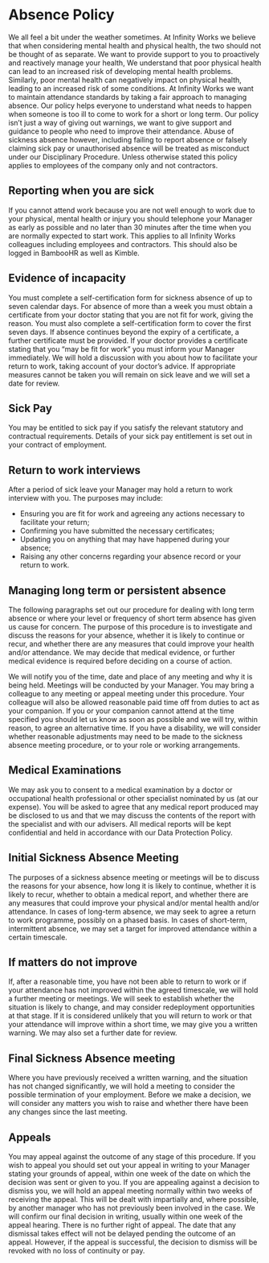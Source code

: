 # Absence Policy 
We all feel a bit under the weather sometimes. At Infinity Works we believe that when considering mental health and physical health, the two should not be thought of as separate. 
We want to provide support to you to proactively and reactively manage your health, We understand that poor physical health can lead to an increased risk of developing mental health problems. Similarly, poor mental health can negatively impact on physical health, leading to an increased risk of some conditions. At Infinity Works we want to maintain attendance standards by taking a fair approach to managing absence. Our policy helps everyone to understand what needs to happen when someone is too ill to come to work for a short or long term. Our policy isn’t just a way of giving out warnings, we want to give support and guidance to people who need to improve their attendance. Abuse of sickness absence however, including failing to report absence or falsely claiming sick pay or unauthorised absence will be treated as misconduct under our Disciplinary Procedure. Unless otherwise stated this policy applies to employees of the company only and not contractors.
## Reporting when you are sick
If you cannot attend work because you are not well enough to work due to your physical, mental health or injury you should telephone your Manager as early as possible and no later than 30 minutes after the time when you are normally expected to start work. This applies to all Infinity Works colleagues including employees and contractors. This should also be logged in BambooHR as well as Kimble.
## Evidence of incapacity 
You must complete a self-certification form for sickness absence of up to seven calendar days. For absence of more than a week you must obtain a certificate from your doctor stating that you are not fit for work, giving the reason. You must also complete a self-certification form to cover the first seven days. If absence continues beyond the expiry of a certificate, a further certificate must be provided.
If your doctor provides a certificate stating that you “may be fit for work” you must inform your Manager immediately. We will hold a discussion with you about how to facilitate your return to work, taking account of your doctor’s advice. If appropriate measures cannot be taken you will remain on sick leave and we will set a date for review.
## Sick Pay
You may be entitled to sick pay if you satisfy the relevant statutory and contractual requirements. Details of your sick pay entitlement is set out in your contract of employment.   
## Return to work interviews
After a period of sick leave your Manager may hold a return to work interview with you. The purposes may include:
* Ensuring you are fit for work and agreeing any actions necessary to facilitate your return;
* Confirming you have submitted the necessary certificates;
* Updating you on anything that may have happened during your absence;
* Raising any other concerns regarding your absence record or your return to work.
## Managing long term or persistent absence
The following paragraphs set out our procedure for dealing with long term absence or where your level or frequency of short term absence has given us cause for concern. The purpose of this procedure is to investigate and discuss the reasons for your absence, whether it is likely to continue or recur, and whether there are any measures that could improve your health and/or attendance. We may decide that medical evidence, or further medical evidence is required before deciding on a course of action.

We will notify you of the time, date and place of any meeting and why it is being held. Meetings will be conducted by your Manager. You may bring a colleague to any meeting or appeal meeting under this procedure. Your colleague will also be allowed reasonable paid time off from duties to act as your companion. If you or your companion cannot attend at the time specified you should let us know as soon as possible and we will try, within reason, to agree an alternative time. If you have a disability, we will consider whether reasonable adjustments may need to be made to the sickness absence meeting procedure, or to your role or working arrangements.
## Medical Examinations
We may ask you to consent to a medical examination by a doctor or occupational health professional or other specialist nominated by us (at our expense). You will be asked to agree that any medical report produced may be disclosed to us and that we may discuss the contents of the report with the specialist and with our advisers. All medical reports will be kept confidential and held in accordance with our Data Protection Policy.
## Initial Sickness Absence Meeting 
The purposes of a sickness absence meeting or meetings will be to discuss the reasons for your absence, how long it is likely to continue, whether it is likely to recur, whether to obtain a medical report, and whether there are any measures that could improve your physical and/or mental health and/or attendance. In cases of long-term absence, we may seek to agree a return to work programme, possibly on a phased basis. In cases of short-term, intermittent absence, we may set a target for improved attendance within a certain timescale.
## If matters do not improve
If, after a reasonable time, you have not been able to return to work or if your attendance has not improved within the agreed timescale, we will hold a further meeting or meetings. We will seek to establish whether the situation is likely to change, and may consider redeployment opportunities at that stage. If it is considered unlikely that you will return to work or that your attendance will improve within a short time, we may give you a written warning. We may also set a further date for review.
## Final Sickness Absence meeting 
Where you have previously received a written warning, and the situation has not changed significantly, we will hold a meeting to consider the possible termination of your employment. Before we make a decision, we will consider any matters you wish to raise and whether there have been any changes since the last meeting.
## Appeals
You may appeal against the outcome of any stage of this procedure. If you wish to appeal you should set out your appeal in writing to your Manager stating your grounds of appeal, within one week of the date on which the decision was sent or given to you.
If you are appealing against a decision to dismiss you, we will hold an appeal meeting normally within two weeks of receiving the appeal. This will be dealt with impartially and, where possible, by another manager who has not previously been involved in the case.
We will confirm our final decision in writing, usually within one week of the appeal hearing. There is no further right of appeal. The date that any dismissal takes effect will not be delayed pending the outcome of an appeal. However, if the appeal is successful, the decision to dismiss will be revoked with no loss of continuity or pay.

